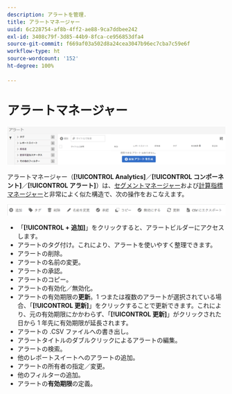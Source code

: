 ```yaml
---
description: アラートを管理.
title: アラートマネージャー
uuid: 6c228754-af8b-4ff2-ae88-9ca7ddbee242
exl-id: 3408c79f-3d85-44b9-8fca-ce956853dfa4
source-git-commit: f669af03a502d8a24cea3047b96ec7cba7c59e6f
workflow-type: ht
source-wordcount: '152'
ht-degree: 100%

---
```


# アラートマネージャー

![](assets/alert-manager.png)

アラートマネージャー（**[!UICONTROL Analytics]**／**[!UICONTROL コンポーネント]**／**[!UICONTROL アラート]**）は、[セグメントマネージャー](https://experienceleague.adobe.com/docs/analytics/components/segmentation/segmentation-workflow/seg-manage.html?lang=ja)および[計算指標マネージャー](https://experienceleague.adobe.com/docs/analytics/components/calculated-metrics/calcmetric-workflow/cm-manager.html?lang=ja)と非常によく似た構造で、次の操作をおこなえます。

![](assets/alert-manager-tasks.png)

* 「**[!UICONTROL + 追加]**」をクリックすると、アラートビルダーにアクセスします。
* アラートのタグ付け。これにより、アラートを使いやすく整理できます。
* アラートの削除。
* アラートの名前の変更。
* アラートの承認。
* アラートのコピー。
* アラートの有効化／無効化。
* アラートの有効期限の&#x200B;**更新**。1 つまたは複数のアラートが選択されている場合、「**[!UICONTROL 更新]**」をクリックすることで更新できます。これにより、元の有効期限にかかわらず、「**[!UICONTROL 更新]**」がクリックされた日から 1 年先に有効期限が延長されます。
* アラートの .CSV ファイルへの書き出し。
* アラートタイトルのダブルクリックによるアラートの編集。
* アラートの検索。
* 他のレポートスイートへのアラートの追加。
* アラートの所有者の指定／変更。
* 他のフィルターの追加。
* アラートの&#x200B;**有効期限**&#x200B;の定義。
